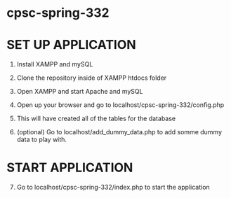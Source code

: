 # cpsc-spring-332

# SET UP APPLICATION

1.  Install XAMPP and mySQL

2.  Clone the repository inside of XAMPP htdocs folder

3.  Open XAMPP and start Apache and mySQL

4.  Open up your browser and go to localhost/cpsc-spring-332/config.php

5.  This will have created all of the tables for the database

6.  (optional) Go to localhost/add_dummy_data.php to add somme dummy data to play with.

# START APPLICATION

7.  Go to localhost/cpsc-spring-332/index.php to start the application
